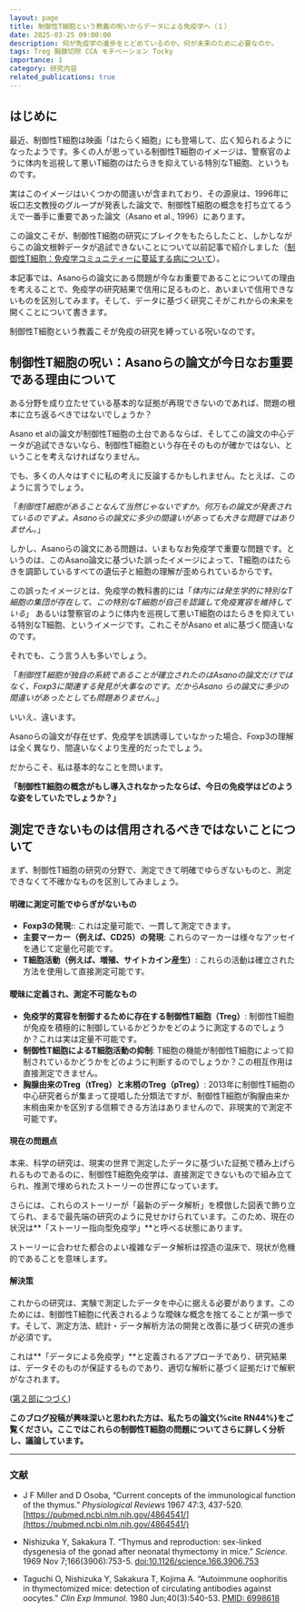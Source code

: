 ```yaml
---
layout: page
title: 制御性T細胞という教義の呪いからデータによる免疫学へ（１）
date: 2025-03-25 09:00:00
description: 何が免疫学の進歩をとどめているのか。何が未来のために必要なのか。
tags: Treg 胸腺切除 CCA モチベーション Tocky
importance: 1
category: 研究内容
related_publications: true
---
```


## はじめに

最近、制御性T細胞は映画「はたらく細胞」にも登場して、広く知られるようになったようです。多くの人が思っている制御性T細胞のイメージは、警察官のように体内を巡視して悪いT細胞のはたらきを抑えている特別なT細胞、というものです。

実はこのイメージはいくつかの間違いが含まれており、その源泉は、1996年に坂口志文教授のグループが発表した論文で、制御性T細胞の概念を打ち立てるうえで一番手に重要であった論文（Asano et al., 1996）にあります。

この論文こそが、制御性T細胞の研究にブレイクをもたらしたこと、しかしながらこの論文根幹データが追試できないことについて以前記事で紹介しました（[制御性T細胞：免疫学コミュニティーに蔓延する病について](https://monotockylab.github.io/japanese/2024-12-02/)）。

本記事では、Asanoらの論文にある問題が今なお重要であることについての理由を考えることで、免疫学の研究結果で信用に足るものと、あいまいで信用できないものを区別してみます。そして、データに基づく研究こそがこれからの未来を開くことについて書きます。

制御性T細胞という教義こそが免疫の研究を縛っている呪いなのです。

## 制御性T細胞の呪い：Asanoらの論文が今日なお重要である理由について

ある分野を成り立たせている基本的な証拠が再現できないのであれば、問題の根本に立ち返るべきではないでしょうか？

Asano et alの論文が制御性T細胞の土台であるならば、そしてこの論文の中心データが追試できないなら、制御性T細胞という存在そのものが確かではない、ということを考えなければなりません。

でも、多くの人々はすぐに私の考えに反論するかもしれません。たとえば、このように言うでしょう。

「_制御性T細胞があることなんて当然じゃないですか。何万もの論文が発表されているのですよ。Asanoらの論文に多少の間違いがあっても大きな問題ではありません。_」

しかし、Asanoらの論文にある問題は、いまもなお免疫学で重要な問題です。というのは、このAsano論文に基づいた誤ったイメージによって、T細胞のはたらきを調節しているすべての遺伝子と細胞の理解が歪められているからです。

この誤ったイメージとは、免疫学の教科書的には「_体内には発生学的に特別なT細胞の集団が存在して、この特別なT細胞が自己を認識して免疫寛容を維持している_」
あるいは警察官のように体内を巡視して悪いT細胞のはたらきを抑えている特別なT細胞、というイメージです。これこそがAsano et alに基づく間違いなのです。

それでも、こう言う人も多いでしょう。

「_制御性T細胞が独自の系統であることが確立されたのはAsanoの論文だけではなく、Foxp3に関連する発見が大事なのです。だからAsano らの論文に多少の間違いがあったとしても問題ありません。_」

いいえ、違います。

Asanoらの論文が存在せず、免疫学を誤誘導していなかった場合、Foxp3の理解は全く異なり、間違いなくより生産的だったでしょう。

だからこそ、私は基本的なことを問います。

**「制御性T細胞の概念がもし導入されなかったならば、今日の免疫学はどのような姿をしていたでしょうか？」**

## 測定できないものは信用されるべきではないことについて

まず、制御性T細胞の研究の分野で、測定できて明確でゆらぎないものと、測定できなくて不確かなものを区別してみましょう。

#### 明確に測定可能でゆらぎがないもの

- **Foxp3の発現:**: これは定量可能で、一貫して測定できます。
- **主要マーカー（例えば、CD25）の発現**: これらのマーカーは様々なアッセイを通じて定量化可能です。
- **T細胞活動（例えば、増殖、サイトカイン産生）**: これらの活動は確立された方法を使用して直接測定可能です。

#### 曖昧に定義され、測定不可能なもの

- **免疫学的寛容を制御するために存在する制御性T細胞（Treg）**: 制御性T細胞が免疫を積極的に制御しているかどうかをどのように測定するのでしょうか？これは実は定量不可能です。
- **制御性T細胞によるT細胞活動の抑制**: T細胞の機能が制御性T細胞によって抑制されているかどうかをどのように判断するのでしょうか？この相互作用は直接測定できません。
- **胸腺由来のTreg（tTreg）と末梢のTreg（pTreg）**: 2013年に制御性T細胞の中心研究者らが集まって提唱した分類法ですが、制御性T細胞が胸腺由来か末梢由来かを区別する信頼できる方法はありませんので、非現実的で測定不可能です。

#### 現在の問題点

本来、科学の研究は、現実の世界で測定したデータに基づいた証拠で積み上げられるものであるのに、制御性T細胞免疫学は、直接測定できないもので組み立てられ、推測で埋められたストーリーの世界になっています。

さらには、これらのストーリーが「最新のデータ解析」を模倣した図表で飾り立てられ、まるで最先端の研究のように見せかけられています。このため、現在の状況は**「ストーリー指向型免疫学」**と呼べる状態にあります。

ストーリーに合わせた都合のよい複雑なデータ解析は捏造の温床で、現状が危機的であることを意味します。

#### 解決策

これからの研究は、実験で測定したデータを中心に据える必要があります。このためには、制御性T細胞に代表されるような曖昧な概念を捨てることが第一歩です。そして、測定方法、統計・データ解析方法の開発と改善に基づく研究の進歩が必須です。

これは**「データによる免疫学」**と定義されるアプローチであり、研究結果は、データそのものが保証するものであり、適切な解析に基づく証拠だけで解釈がなされます。

([第２部につづく](https://monotockylab.github.io/japanese/2025-03-23-Data/))

**このブログ投稿が興味深いと思われた方は、私たちの論文{%cite RN44%}をご覧ください。ここではこれらの制御性T細胞の問題についてさらに詳しく分析し、議論しています。**

---

### 文献

- J F Miller and D Osoba, “Current concepts of the immunological function of the thymus.” _Physiological Reviews_ 1967 47:3, 437-520. [https://pubmed.ncbi.nlm.nih.gov/4864541/](https://pubmed.ncbi.nlm.nih.gov/4864541/)

- Nishizuka Y, Sakakura T. “Thymus and reproduction: sex-linked dysgenesia of the gonad after neonatal thymectomy in mice.” _Science._ 1969 Nov 7;166(3906):753-5. [doi:10.1126/science.166.3906.753](https://doi.org/10.1126/science.166.3906.753)

- Taguchi O, Nishizuka Y, Sakakura T, Kojima A. “Autoimmune oophoritis in thymectomized mice: detection of circulating antibodies against oocytes.” _Clin Exp Immunol._ 1980 Jun;40(3):540-53. [PMID: 6998618](https://pubmed.ncbi.nlm.nih.gov/6998618/)
